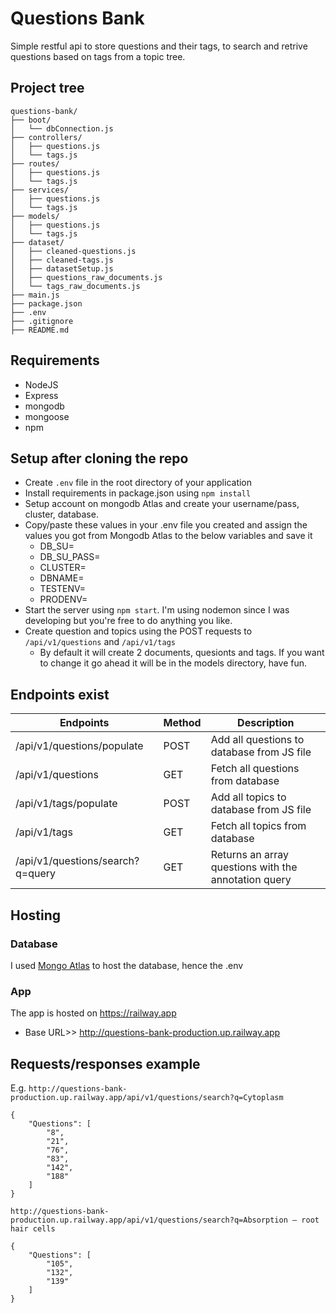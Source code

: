 # Questions Bank
Simple restful api to store questions and their tags, to search and retrive questions based on tags from a topic tree.

## Project tree

    questions-bank/
    ├── boot/
    │   └── dbConnection.js
    ├── controllers/
    │   ├── questions.js
    │   └── tags.js
    ├── routes/
    │   ├── questions.js
    │   └── tags.js
    ├── services/
    │   ├── questions.js
    │   └── tags.js
    ├── models/
    │   ├── questions.js
    │   └── tags.js
    ├── dataset/
    │   ├── cleaned-questions.js
    │   ├── cleaned-tags.js
    │   ├── datasetSetup.js
    │   ├── questions_raw_documents.js
    │   └── tags_raw_documents.js
    ├── main.js
    ├── package.json
    ├── .env
    ├── .gitignore
    ├── README.md



## Requirements
- NodeJS
- Express
- mongodb
- mongoose
- npm

## Setup after cloning the repo
- Create `.env` file in the root directory of your application
- Install requirements in package.json using `npm install`
- Setup account on mongodb Atlas and create your username/pass, cluster, database.
- Copy/paste these values in your .env file you created and assign the values you got from Mongodb Atlas to the below variables and save it 
    - DB_SU=
    - DB_SU_PASS=
    - CLUSTER=
    - DBNAME=
    - TESTENV=
    - PRODENV=
- Start the server using `npm start`. I'm using nodemon since I was developing but you're free to do anything you like.
- Create question and topics using the POST requests to `/api/v1/questions` and `/api/v1/tags`
    - By default it will create 2 documents, quesionts and tags. If you want to change it go ahead it will be in the models directory, have fun.


## Endpoints exist
| Endpoints                                     | Method  | Description                                         |
|-----------------------------------------------|---------|-----------------------------------------------------|
|  /api/v1/questions/populate                   | POST    | Add all questions to database from JS file          |
|  /api/v1/questions                            | GET     | Fetch all questions from database                   | 
|  /api/v1/tags/populate                        | POST    | Add all topics to database from JS file             |
|  /api/v1/tags                                 | GET     | Fetch all topics from database                      |
|  /api/v1/questions/search?q=query             | GET     | Returns an array questions with the annotation query|

## Hosting
### Database
I used [Mongo Atlas](https://cloud.mongodb.com/) to host the database, hence the .env

### App
The app is hosted on https://railway.app
- Base URL>> http://questions-bank-production.up.railway.app

## Requests/responses example
E.g.
`http://questions-bank-production.up.railway.app/api/v1/questions/search?q=Cytoplasm`
```
{
    "Questions": [
        "8",
        "21",
        "76",
        "83",
        "142",
        "188"
    ]
}
```

`http://questions-bank-production.up.railway.app/api/v1/questions/search?q=Absorption – root hair cells`
```
{
    "Questions": [
        "105",
        "132",
        "139"
    ]
}
```

